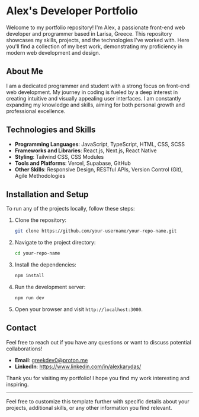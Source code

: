 # Alex's Developer Portfolio

Welcome to my portfolio repository! I'm Alex, a passionate front-end web developer and programmer based in Larisa, Greece. This repository showcases my skills, projects, and the technologies I've worked with. Here you'll find a collection of my best work, demonstrating my proficiency in modern web development and design.

## About Me

I am a dedicated programmer and student with a strong focus on front-end web development. My journey in coding is fueled by a deep interest in creating intuitive and visually appealing user interfaces. I am constantly expanding my knowledge and skills, aiming for both personal growth and professional excellence.

## Technologies and Skills

- **Programming Languages**: JavaScript, TypeScript, HTML, CSS, SCSS
- **Frameworks and Libraries**: React.js, Next.js, React Native
- **Styling**: Tailwind CSS, CSS Modules
- **Tools and Platforms**: Vercel, Supabase, GitHub
- **Other Skills**: Responsive Design, RESTful APIs, Version Control (Git), Agile Methodologies

## Installation and Setup

To run any of the projects locally, follow these steps:

1. Clone the repository:
   ```bash
   git clone https://github.com/your-username/your-repo-name.git
   ```

2. Navigate to the project directory:
   ```bash
   cd your-repo-name
   ```

3. Install the dependencies:
   ```bash
   npm install
   ```

4. Run the development server:
   ```bash
   npm run dev
   ```

5. Open your browser and visit `http://localhost:3000`.

## Contact

Feel free to reach out if you have any questions or want to discuss potential collaborations!

- **Email**: greekdev0@proton.me
- **LinkedIn**: https://www.linkedin.com/in/alexkarydas/

Thank you for visiting my portfolio! I hope you find my work interesting and inspiring.

---

Feel free to customize this template further with specific details about your projects, additional skills, or any other information you find relevant.
